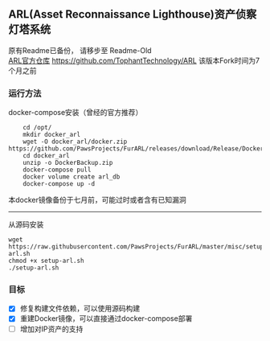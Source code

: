 ## ARL(Asset Reconnaissance Lighthouse)资产侦察灯塔系统
原有Readme已备份， 请移步至 Readme-Old <br>
[ARL官方仓库](https://github.com/TophantTechnology/ARL) https://github.com/TophantTechnology/ARL
该版本Fork时间为7个月之前

### 运行方法
docker-compose安装（曾经的官方推荐）
```
    cd /opt/
    mkdir docker_arl
    wget -O docker_arl/docker.zip https://github.com/PawsProjects/FurARL/releases/download/Release/DockerBackup.zip
    cd docker_arl
    unzip -o DockerBackup.zip
    docker-compose pull
    docker volume create arl_db
    docker-compose up -d
```
本docker镜像备份于七月前，可能过时或者含有已知漏洞

---
从源码安装
```
wget https://raw.githubusercontent.com/PawsProjects/FurARL/master/misc/setup-arl.sh
chmod +x setup-arl.sh
./setup-arl.sh
```
### 目标

- [x] 修复构建文件依赖，可以使用源码构建
- [x] 重建Docker镜像，可以直接通过docker-compose部署
- [ ] 增加对IP资产的支持
